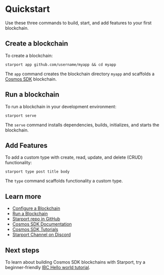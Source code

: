 # Quickstart

Use these three commands to build, start, and add features to your first blockchain.

## Create a blockchain

To create a blockchain:

```
starport app github.com/username/myapp && cd myapp
```

The `app` command creates the blockchain directory `myapp` and scaffolds a [Cosmos SDK](https://docs.cosmos.network/) blockchain.

## Run a blockchain

To run a blockchain in your development environment:

```
starport serve
```

The `serve` command installs dependencies, builds, initializes, and starts the blockchain.

## Add Features

To add a custom type with create, read, update, and delete (CRUD) functionality:

```
starport type post title body
```

The `type` command scaffolds functionality a custom type.

## Learn more

- [Configure a Blockchain](./3%20Configure%20Your%20Blockchain)
- [Run a Blockchain](./2%20Run%20a%20Blockchain)
- [Starport repo in GitHub](https://github.com/tendermint/starport)
- [Cosmos SDK Documentation](https://docs.cosmos.network)
- [Cosmos SDK Tutorials](https://tutorials.cosmos.network)
- [Starport Channel on Discord](https://discord.com/channels/669268347736686612/737461683588431924)

## Next steps

To learn about building Cosmos SDK blockchains with Starport, try a beginner-friendly [IBC Hello world tutorial](https://tutorials.cosmos.network/hello-world/tutorial/).
